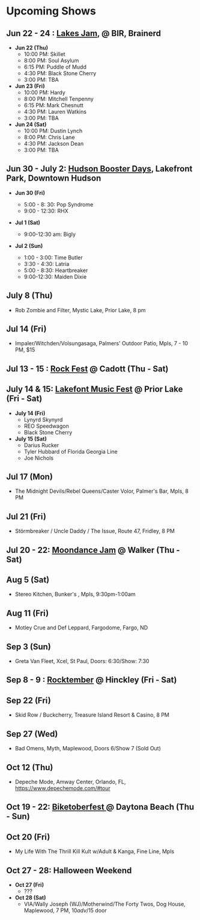 # Upcoming Shows

## Jun 22 - 24 : [Lakes Jam](https://www.lakesjam.com/lineup), @ BIR, Brainerd

- __Jun 22 (Thu)__
  - 10:00 PM: Skillet
  - 8:00 PM: Soul Asylum
  - 6:15 PM: Puddle of Mudd
  - 4:30 PM: Black Stone Cherry
  - 3:00 PM: TBA
- __Jun 23 (Fri)__
  - 10:00 PM: Hardy
  - 8:00 PM: Mitchell Tenpenny
  - 6:15 PM: Mark Chesnutt
  - 4:30 PM: Lauren Watkins
  - 3:00 PM: TBA
- __Jun 24 (Sat)__
  - 10:00 PM: Dustin Lynch
  - 8:00 PM: Chris Lane
  - 4:30 PM: Jackson Dean
  - 3:00 PM: TBA

## Jun 30 - July 2: [Hudson Booster Days](https://www.hudsonboosters.org/page/show/657024-booster-days-hudson-s-4th-of-july-celebration-), Lakefront Park, Downtown Hudson  

- __Jun 30 (Fri)__
  - 5:00 - 8: 30: Pop Syndrome
  - 9:00 - 12:30: RHX
  
- __Jul 1 (Sat)__
  - 9:00-12:30 am: Bigly  

- __Jul 2 (Sun)__
  - 1:00 - 3:00: Time Butler
  - 3:30 - 4:30: Latria
  - 5:00 - 8:30: Heartbreaker
  - 9:00-12:30: Maiden Dixie
  
## July 8 (Thu)
- Rob Zombie and Filter, Mystic Lake, Prior Lake, 8 pm

## Jul 14 (Fri)
- Impaler/Witchden/Volsungasaga, Palmers' Outdoor Patio, Mpls, 7 - 10 PM, $15

## Jul 13 - 15 : [Rock Fest](https://rock-fest.com/) @ Cadott (Thu - Sat)

## July 14 & 15: [Lakefont Music Fest](https://www.lakefrontmusicfest.com/) @ Prior Lake (Fri - Sat)
- __July 14 (Fri)__
  - Lynyrd Skynyrd
  - REO Speedwagon
  - Black Stone Cherry
- __​July 15 (Sat)__
  - Darius Rucker
  - Tyler Hubbard of Florida Georgia Line
  - Joe Nichols

## Jul 17 (Mon) 
- The Midnight Devils/Rebel Queens/Caster Volor, Palmer's Bar, Mpls, 8 PM

## Jul 21 (Fri)
- Störmbreaker / Uncle Daddy / The Issue, Route 47, Fridley, 8 PM

## Jul 20 - 22: [Moondance Jam](https://www.moondancejam.com/) @ Walker (Thu - Sat)

## Aug 5 (Sat)
- Stereo Kitchen, Bunker's , Mpls, 9:30pm-1:00am

## Aug 11 (Fri)
 - Motley Crue and Def Leppard, Fargodome, Fargo, ND

## Sep 3 (Sun)
- Greta Van Fleet, Xcel, St Paul, Doors: 6:30/Show: 7:30

## Sep 8 - 9 : [Rocktember](https://rocktember.net/) @ Hinckley (Fri - Sat)

## Sep 22 (Fri)
- Skid Row / Buckcherry, Treasure Island Resort & Casino, 8 PM

## Sep 27 (Wed)
- Bad Omens, Myth, Maplewood, Doors 6/Show 7 (Sold Out)

## Oct 12 (Thu)
- Depeche Mode, Amway Center, Orlando, FL, https://www.depechemode.com/#tour

## Oct 19 - 22: [Biketoberfest ](https://www.daytonabeach.com/biketoberfest/) @ Daytona Beach (Thu - Sun)

## Oct 20 (Fri)
- My Life With The Thrill Kill Kult w/Adult & Kanga, Fine Line, Mpls

## Oct 27 - 28: Halloween Weekend
- __Oct 27 (Fri)__
  - ???
- __Oct 28 (Sat)__
  - VIA/Wally Joseph (WJ)/Motherwind/The Forty Twos, Dog House, Maplewood, 7 PM, $10 adv/$15 door

